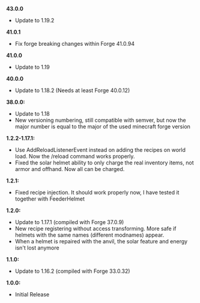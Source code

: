 **43.0.0**

- Update to 1.19.2

**41.0.1**

- Fix forge breaking changes within Forge 41.0.94

**41.0.0**

- Update to 1.19

**40.0.0**

- Update to 1.18.2 (Needs at least Forge 40.0.12)

**38.0.0:**

- Update to 1.18
- New versioning numbering, still compatible with semver, but now the major number is equal to the major of the used minecraft forge version

**1.2.2-1.17.1:**

- Use AddReloadListenerEvent instead on adding the recipes on world load. Now the /reload command works properly.
- Fixed the solar helmet ability to only charge the real inventory items, not armor and offhand. Now all can be charged.

**1.2.1:**

- Fixed recipe injection. It should work properly now, I have tested it together with FeederHelmet

**1.2.0:**

- Update to 1.17.1 (compiled with Forge 37.0.9)
- New recipe registering without access transforming. More safe if helmets with the same names (different modnames) appear.
- When a helmet is repaired with the anvil, the solar feature and energy isn't lost anymore

**1.1.0:**

- Update to 1.16.2 (compiled with Forge 33.0.32)

**1.0.0:**

- Initial Release